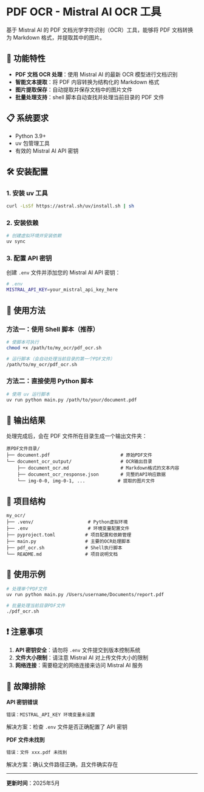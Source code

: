# PDF OCR - Mistral AI OCR 工具

基于 Mistral AI 的 PDF 文档光学字符识别（OCR）工具，能够将 PDF 文档转换为 Markdown 格式，并提取其中的图片。

## 🚀 功能特性

- **PDF 文档 OCR 处理**：使用 Mistral AI 的最新 OCR 模型进行文档识别
- **智能文本提取**：将 PDF 内容转换为结构化的 Markdown 格式
- **图片提取保存**：自动提取并保存文档中的图片文件
- **批量处理支持**：shell 脚本自动查找并处理当前目录的 PDF 文件

## 📋 系统要求

- Python 3.9+
- uv 包管理工具
- 有效的 Mistral AI API 密钥

## 🛠️ 安装配置

### 1. 安装 uv 工具

```bash
curl -LsSf https://astral.sh/uv/install.sh | sh
```

### 2. 安装依赖

```bash
# 创建虚拟环境并安装依赖
uv sync
```

### 3. 配置 API 密钥

创建 `.env` 文件并添加您的 Mistral AI API 密钥：

```bash
# .env
MISTRAL_API_KEY=your_mistral_api_key_here
```

## 📖 使用方法

### 方法一：使用 Shell 脚本（推荐）

```bash
# 使脚本可执行
chmod +x /path/to/my_ocr/pdf_ocr.sh

# 运行脚本（会自动处理当前目录的第一个PDF文件）
/path/to/my_ocr/pdf_ocr.sh
```

### 方法二：直接使用 Python 脚本

```bash
# 使用 uv 运行脚本
uv run python main.py /path/to/your/document.pdf
```

## 📁 输出结果

处理完成后，会在 PDF 文件所在目录生成一个输出文件夹：

```
原PDF文件目录/
├── document.pdf                          # 原始PDF文件
└── document_ocr_output/                  # OCR输出目录
    ├── document_ocr.md                   # Markdown格式的文本内容
    ├── document_ocr_response.json        # 完整的API响应数据
    └── img-0-0, img-0-1, ...            # 提取的图片文件
```

## 🔧 项目结构

```
my_ocr/
├── .venv/                    # Python虚拟环境
├── .env                      # 环境变量配置文件
├── pyproject.toml           # 项目配置和依赖管理
├── main.py                  # 主要的OCR处理脚本
├── pdf_ocr.sh               # Shell执行脚本
└── README.md                # 项目说明文档
```

## 📝 使用示例

```bash
# 处理单个PDF文件
uv run python main.py /Users/username/Documents/report.pdf

# 批量处理当前目录PDF文件
./pdf_ocr.sh
```

## ❗ 注意事项

1. **API 密钥安全**：请勿将 `.env` 文件提交到版本控制系统
2. **文件大小限制**：请注意 Mistral AI 对上传文件大小的限制
3. **网络连接**：需要稳定的网络连接来访问 Mistral AI 服务

## 🐛 故障排除

**API 密钥错误**
```
错误：MISTRAL_API_KEY 环境变量未设置
```
解决方案：检查 `.env` 文件是否正确配置了 API 密钥

**PDF 文件未找到**
```
错误：文件 xxx.pdf 未找到
```
解决方案：确认文件路径正确，且文件确实存在

---

**更新时间**：2025年5月